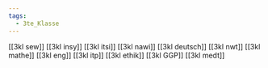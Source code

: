 ```yaml
---
tags:
  - 3te_Klasse
---
```

[[3kl sew]]
[[3kl insy]]
[[3kl itsi]]
[[3kl nawi]]
[[3kl deutsch]]
[[3kl nwt]]
[[3kl mathe]]
[[3kl eng]]
[[3kl itp]]
[[3kl ethik]]
[[3kl GGP]]
[[3kl medt]]